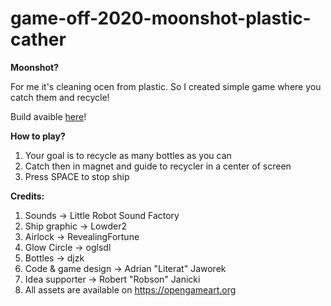 # game-off-2020-moonshot-plastic-cather
**Moonshot?**

For me it's cleaning ocen from plastic. So I created simple game where you catch them and recycle!

Build avaible [here](https://kolegaliterat.itch.io/plasticcatcher-gameoff2020)!

**How to play?**

1. Your goal is to recycle as many bottles as you can
2. Catch then in magnet and guide to recycler in a center of screen
3. Press SPACE to stop ship

**Credits:**

1. Sounds -> Little Robot Sound Factory 
2. Ship graphic -> Lowder2 
3. Airlock -> RevealingFortune
4. Glow Circle -> oglsdl 
5. Bottles -> djzk
6. Code & game design -> Adrian "Literat" Jaworek
7. Idea supporter -> Robert "Robson" Janicki
8. All assets are available ​on https://opengameart.org

